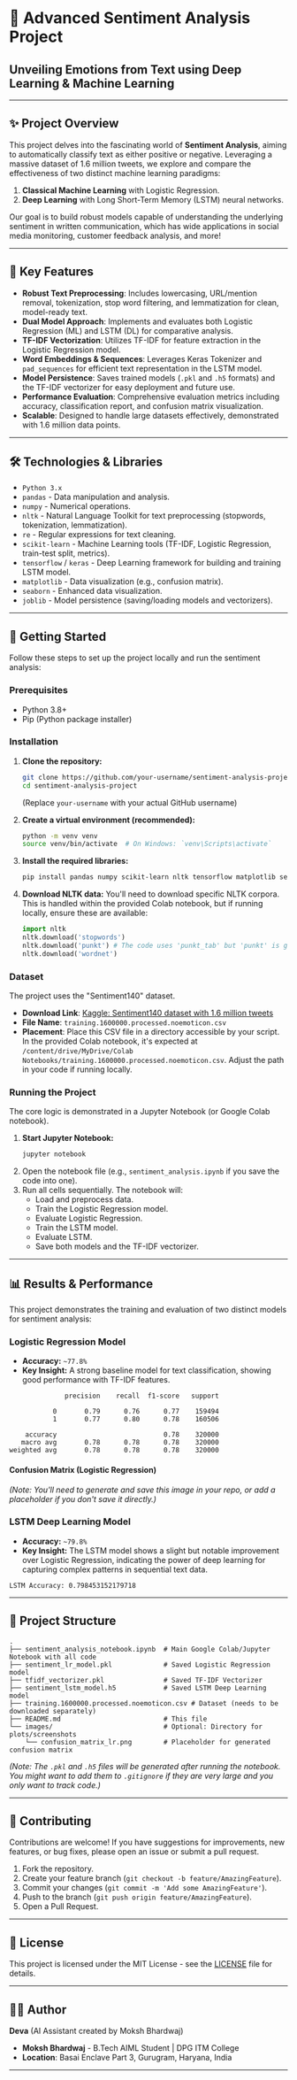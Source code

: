 # 🚀 Advanced Sentiment Analysis Project

## Unveiling Emotions from Text using Deep Learning & Machine Learning

-----

## ✨ Project Overview

This project delves into the fascinating world of **Sentiment Analysis**, aiming to automatically classify text as either positive or negative. Leveraging a massive dataset of 1.6 million tweets, we explore and compare the effectiveness of two distinct machine learning paradigms:

1.  **Classical Machine Learning** with Logistic Regression.
2.  **Deep Learning** with Long Short-Term Memory (LSTM) neural networks.

Our goal is to build robust models capable of understanding the underlying sentiment in written communication, which has wide applications in social media monitoring, customer feedback analysis, and more\!

-----

## 🌟 Key Features

  * **Robust Text Preprocessing**: Includes lowercasing, URL/mention removal, tokenization, stop word filtering, and lemmatization for clean, model-ready text.
  * **Dual Model Approach**: Implements and evaluates both Logistic Regression (ML) and LSTM (DL) for comparative analysis.
  * **TF-IDF Vectorization**: Utilizes TF-IDF for feature extraction in the Logistic Regression model.
  * **Word Embeddings & Sequences**: Leverages Keras Tokenizer and `pad_sequences` for efficient text representation in the LSTM model.
  * **Model Persistence**: Saves trained models (`.pkl` and `.h5` formats) and the TF-IDF vectorizer for easy deployment and future use.
  * **Performance Evaluation**: Comprehensive evaluation metrics including accuracy, classification report, and confusion matrix visualization.
  * **Scalable**: Designed to handle large datasets effectively, demonstrated with 1.6 million data points.

-----

## 🛠️ Technologies & Libraries

  * `Python 3.x`
  * `pandas` - Data manipulation and analysis.
  * `numpy` - Numerical operations.
  * `nltk` - Natural Language Toolkit for text preprocessing (stopwords, tokenization, lemmatization).
  * `re` - Regular expressions for text cleaning.
  * `scikit-learn` - Machine Learning tools (TF-IDF, Logistic Regression, train-test split, metrics).
  * `tensorflow` / `keras` - Deep Learning framework for building and training LSTM model.
  * `matplotlib` - Data visualization (e.g., confusion matrix).
  * `seaborn` - Enhanced data visualization.
  * `joblib` - Model persistence (saving/loading models and vectorizers).

-----

## 🚀 Getting Started

Follow these steps to set up the project locally and run the sentiment analysis:

### Prerequisites

  * Python 3.8+
  * Pip (Python package installer)

### Installation

1.  **Clone the repository:**

    ```bash
    git clone https://github.com/your-username/sentiment-analysis-project.git
    cd sentiment-analysis-project
    ```

    (Replace `your-username` with your actual GitHub username)

2.  **Create a virtual environment (recommended):**

    ```bash
    python -m venv venv
    source venv/bin/activate  # On Windows: `venv\Scripts\activate`
    ```

3.  **Install the required libraries:**

    ```bash
    pip install pandas numpy scikit-learn nltk tensorflow matplotlib seaborn joblib
    ```

4.  **Download NLTK data:**
    You'll need to download specific NLTK corpora. This is handled within the provided Colab notebook, but if running locally, ensure these are available:

    ```python
    import nltk
    nltk.download('stopwords')
    nltk.download('punkt') # The code uses 'punkt_tab' but 'punkt' is generally sufficient for tokenization.
    nltk.download('wordnet')
    ```

### Dataset

The project uses the "Sentiment140" dataset.

  * **Download Link**: [Kaggle: Sentiment140 dataset with 1.6 million tweets](https://www.kaggle.com/datasets/kazanova/sentiment140)
  * **File Name**: `training.1600000.processed.noemoticon.csv`
  * **Placement**: Place this CSV file in a directory accessible by your script. In the provided Colab notebook, it's expected at `/content/drive/MyDrive/Colab Notebooks/training.1600000.processed.noemoticon.csv`. Adjust the path in your code if running locally.

### Running the Project

The core logic is demonstrated in a Jupyter Notebook (or Google Colab notebook).

1.  **Start Jupyter Notebook:**
    ```bash
    jupyter notebook
    ```
2.  Open the notebook file (e.g., `sentiment_analysis.ipynb` if you save the code into one).
3.  Run all cells sequentially. The notebook will:
      * Load and preprocess data.
      * Train the Logistic Regression model.
      * Evaluate Logistic Regression.
      * Train the LSTM model.
      * Evaluate LSTM.
      * Save both models and the TF-IDF vectorizer.

-----

## 📊 Results & Performance

This project demonstrates the training and evaluation of two distinct models for sentiment analysis:

### Logistic Regression Model

  * **Accuracy:** `~77.8%`
  * **Key Insight:** A strong baseline model for text classification, showing good performance with TF-IDF features.

<!-- end list -->

```
              precision    recall  f1-score   support

           0       0.79      0.76      0.77    159494
           1       0.77      0.80      0.78    160506

    accuracy                           0.78    320000
   macro avg       0.78      0.78      0.78    320000
weighted avg       0.78      0.78      0.78    320000
```

#### Confusion Matrix (Logistic Regression)

*(Note: You'll need to generate and save this image in your repo, or add a placeholder if you don't save it directly.)*

### LSTM Deep Learning Model

  * **Accuracy:** `~79.8%`
  * **Key Insight:** The LSTM model shows a slight but notable improvement over Logistic Regression, indicating the power of deep learning for capturing complex patterns in sequential text data.

<!-- end list -->

```
LSTM Accuracy: 0.798453152179718
```

-----

## 📂 Project Structure

```
.
├── sentiment_analysis_notebook.ipynb  # Main Google Colab/Jupyter Notebook with all code
├── sentiment_lr_model.pkl             # Saved Logistic Regression model
├── tfidf_vectorizer.pkl               # Saved TF-IDF Vectorizer
├── sentiment_lstm_model.h5            # Saved LSTM Deep Learning model
├── training.1600000.processed.noemoticon.csv # Dataset (needs to be downloaded separately)
├── README.md                          # This file
└── images/                            # Optional: Directory for plots/screenshots
    └── confusion_matrix_lr.png        # Placeholder for generated confusion matrix
```

*(Note: The `.pkl` and `.h5` files will be generated after running the notebook. You might want to add them to `.gitignore` if they are very large and you only want to track code.)*

-----

## 🤝 Contributing

Contributions are welcome\! If you have suggestions for improvements, new features, or bug fixes, please open an issue or submit a pull request.

1.  Fork the repository.
2.  Create your feature branch (`git checkout -b feature/AmazingFeature`).
3.  Commit your changes (`git commit -m 'Add some AmazingFeature'`).
4.  Push to the branch (`git push origin feature/AmazingFeature`).
5.  Open a Pull Request.

-----

## 📄 License

This project is licensed under the MIT License - see the [LICENSE](https://www.google.com/search?q=LICENSE) file for details.

-----

## 🧑‍💻 Author

**Deva** (AI Assistant created by Moksh Bhardwaj)

  * **Moksh Bhardwaj** - B.Tech AIML Student | DPG ITM College
  * **Location**: Basai Enclave Part 3, Gurugram, Haryana, India

-----
